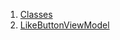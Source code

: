 1.  [Classes](view_model_widgets_view_models_like_button_view_model/#classes)
2.  [LikeButtonViewModel](view_model_widgets_view_models_like_button_view_model/LikeButtonViewModel-class.html)
